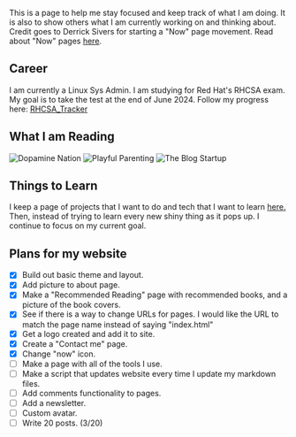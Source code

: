 
This is a page to help me stay focused and keep track of what I am doing. It is also to show others what I am currently working on and thinking about. Credit goes to Derrick Sivers for starting a "Now" page movement. Read about "Now" pages [here](https://nownownow.com/about).

## Career

I am currently a Linux Sys Admin. I am studying for Red Hat's RHCSA exam. My goal is to take the test at the end of June 2024. Follow my progress here: [RHCSA_Tracker](/linux/rhcsa/RHCSA_Tracker.md)

## What I am Reading

![Dopamine Nation](https://m.media-amazon.com/images/I/91HfbGNPsKL._SL1500_.jpg?classes=inline&height=175px)
![Playful Parenting](https://m.media-amazon.com/images/I/71Z8lnOQgmL._SL1200_.jpg?classes=inline&height=175px) ![The Blog Startup](https://m.media-amazon.com/images/I/61Lm6P0rPsL._SL1360_.jpg?classes=inline&height=175px) 

## Things to Learn

I keep a page of projects that I want to do and tech that I want to learn [here.](perfectdarkmode1.github.io/content/now/Projects.md) Then, instead of trying to learn every new shiny thing as it pops up. I continue to focus on my current goal. 

## Plans for my website
- [x] Build out basic theme and layout. 
- [x] Add picture to about page.
- [x] Make a "Recommended Reading" page with recommended books, and a picture of the book covers. 
- [x] See if there is a way to change URLs for pages. I would like the URL to match the page name instead of saying "index.html"
- [x] Get a logo created and add it to site. 
- [x] Create a "Contact me" page.
- [x] Change "now" icon.
- [ ] Make a page with all of the tools I use.
- [ ] Make a script that updates website every time I update my markdown files.
- [ ] Add comments functionality to pages.
- [ ] Add a newsletter.
- [ ] Custom avatar.
- [ ] Write 20 posts. (3/20)